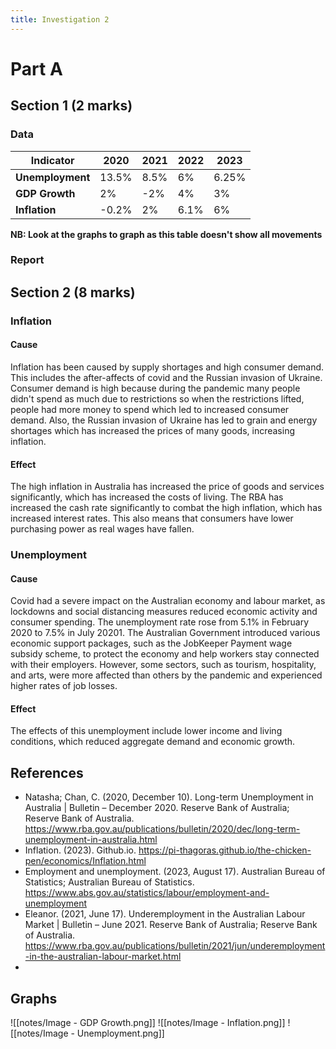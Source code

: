 ```yaml
---
title: Investigation 2
---
```


# Part A
## Section 1 (2 marks)
### Data
| **Indicator**    | **2020**  | **2021** | **2022** | **2023**  |
| ------------ | ----- | ---- | ---- | ----- |
| **Unemployment** | 13.5% | 8.5% | 6%   | 6.25% |
| **GDP Growth**   | 2%    | -2%  | 4%   | 3%    |
| **Inflation**    | -0.2% | 2%   | 6.1% | 6%    | 
**NB: Look at the graphs to graph as this table doesn't show all movements**




### Report






## Section 2 (8 marks)
### Inflation
#### Cause
Inflation has been caused by supply shortages and high consumer demand. This includes the after-affects of covid and the Russian invasion of Ukraine. Consumer demand is high because during the pandemic many people didn't spend as much due to restrictions so when the restrictions lifted, people had more money to spend which led to increased consumer demand. Also, the Russian invasion of Ukraine has led to grain and energy shortages which has increased the prices of many goods, increasing inflation.



#### Effect
The high inflation in Australia has increased the price of goods and services significantly, which has increased the costs of living. The RBA has increased the cash rate significantly to combat the high inflation, which has increased interest rates. This also means that consumers have lower purchasing power as real wages have fallen.  





### Unemployment
#### Cause
Covid had a severe impact on the Australian economy and labour market, as lockdowns and social distancing measures reduced economic activity and consumer spending. The unemployment rate rose from 5.1% in February 2020 to 7.5% in July 20201. The Australian Government introduced various economic support packages, such as the JobKeeper Payment wage subsidy scheme, to protect the economy and help workers stay connected with their employers. However, some sectors, such as tourism, hospitality, and arts, were more affected than others by the pandemic and experienced higher rates of job losses.




#### Effect
The effects of this unemployment include lower income and living conditions, which reduced aggregate demand and economic growth. 










## References
- Natasha; Chan, C. (2020, December 10). Long-term Unemployment in Australia | Bulletin – December 2020. Reserve Bank of Australia; Reserve Bank of Australia. https://www.rba.gov.au/publications/bulletin/2020/dec/long-term-unemployment-in-australia.html
- Inflation. (2023). Github.io. https://pi-thagoras.github.io/the-chicken-pen/economics/Inflation.html
- Employment and unemployment. (2023, August 17). Australian Bureau of Statistics; Australian Bureau of Statistics. https://www.abs.gov.au/statistics/labour/employment-and-unemployment
- Eleanor. (2021, June 17). Underemployment in the Australian Labour Market | Bulletin – June 2021. Reserve Bank of Australia; Reserve Bank of Australia. https://www.rba.gov.au/publications/bulletin/2021/jun/underemployment-in-the-australian-labour-market.html
- 














## Graphs
![[notes/Image - GDP Growth.png]]
![[notes/Image - Inflation.png]]
![[notes/Image - Unemployment.png]]



